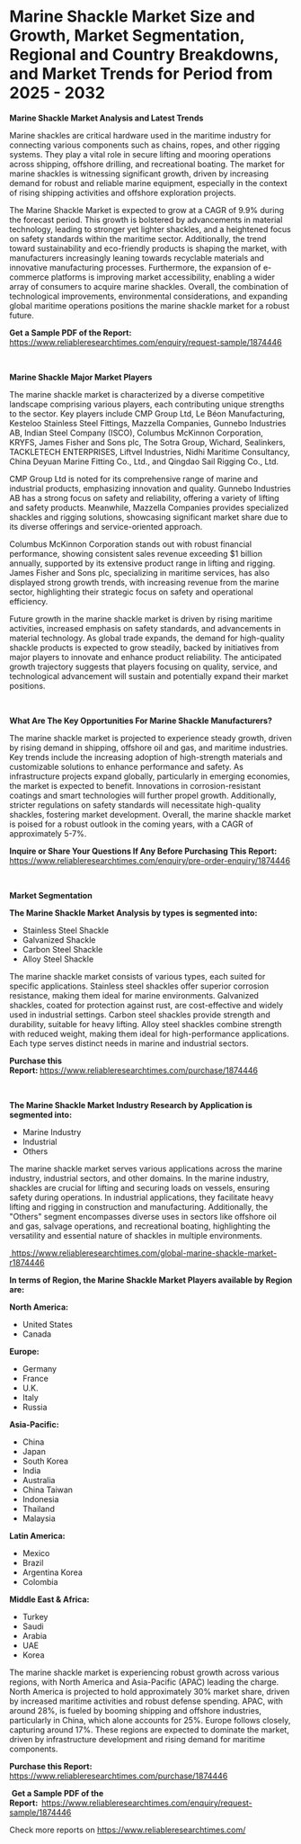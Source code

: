 <p><h1>Marine Shackle Market Size and Growth, Market Segmentation, Regional and Country Breakdowns, and Market Trends for Period from 2025 -  2032</h1></p><p><strong>Marine Shackle Market Analysis and Latest Trends</strong></p>
<p><p>Marine shackles are critical hardware used in the maritime industry for connecting various components such as chains, ropes, and other rigging systems. They play a vital role in secure lifting and mooring operations across shipping, offshore drilling, and recreational boating. The market for marine shackles is witnessing significant growth, driven by increasing demand for robust and reliable marine equipment, especially in the context of rising shipping activities and offshore exploration projects.</p><p>The Marine Shackle Market is expected to grow at a CAGR of 9.9% during the forecast period. This growth is bolstered by advancements in material technology, leading to stronger yet lighter shackles, and a heightened focus on safety standards within the maritime sector. Additionally, the trend toward sustainability and eco-friendly products is shaping the market, with manufacturers increasingly leaning towards recyclable materials and innovative manufacturing processes. Furthermore, the expansion of e-commerce platforms is improving market accessibility, enabling a wider array of consumers to acquire marine shackles. Overall, the combination of technological improvements, environmental considerations, and expanding global maritime operations positions the marine shackle market for a robust future.</p></p>
<p><strong>Get a Sample PDF of the Report:&nbsp;</strong> <a href="https://www.reliableresearchtimes.com/enquiry/request-sample/1874446?utm_campaign=2333&utm_medium=2&utm_source=Github&utm_content=ia&utm_term=22022025&utm_id=marine-shackle">https://www.reliableresearchtimes.com/enquiry/request-sample/1874446</a></p>
<p>&nbsp;</p>
<p><strong>Marine Shackle Major Market Players</strong></p>
<p><p>The marine shackle market is characterized by a diverse competitive landscape comprising various players, each contributing unique strengths to the sector. Key players include CMP Group Ltd, Le Béon Manufacturing, Kesteloo Stainless Steel Fittings, Mazzella Companies, Gunnebo Industries AB, Indian Steel Company (ISCO), Columbus McKinnon Corporation, KRYFS, James Fisher and Sons plc, The Sotra Group, Wichard, Sealinkers, TACKLETECH ENTERPRISES, Liftvel Industries, Nidhi Maritime Consultancy, China Deyuan Marine Fitting Co., Ltd., and Qingdao Sail Rigging Co., Ltd.</p><p>CMP Group Ltd is noted for its comprehensive range of marine and industrial products, emphasizing innovation and quality. Gunnebo Industries AB has a strong focus on safety and reliability, offering a variety of lifting and safety products. Meanwhile, Mazzella Companies provides specialized shackles and rigging solutions, showcasing significant market share due to its diverse offerings and service-oriented approach.</p><p>Columbus McKinnon Corporation stands out with robust financial performance, showing consistent sales revenue exceeding $1 billion annually, supported by its extensive product range in lifting and rigging. James Fisher and Sons plc, specializing in maritime services, has also displayed strong growth trends, with increasing revenue from the marine sector, highlighting their strategic focus on safety and operational efficiency.</p><p>Future growth in the marine shackle market is driven by rising maritime activities, increased emphasis on safety standards, and advancements in material technology. As global trade expands, the demand for high-quality shackle products is expected to grow steadily, backed by initiatives from major players to innovate and enhance product reliability. The anticipated growth trajectory suggests that players focusing on quality, service, and technological advancement will sustain and potentially expand their market positions.</p></p>
<p>&nbsp;</p>
<p><strong>What Are The Key Opportunities For Marine Shackle Manufacturers?</strong></p>
<p><p>The marine shackle market is projected to experience steady growth, driven by rising demand in shipping, offshore oil and gas, and maritime industries. Key trends include the increasing adoption of high-strength materials and customizable solutions to enhance performance and safety. As infrastructure projects expand globally, particularly in emerging economies, the market is expected to benefit. Innovations in corrosion-resistant coatings and smart technologies will further propel growth. Additionally, stricter regulations on safety standards will necessitate high-quality shackles, fostering market development. Overall, the marine shackle market is poised for a robust outlook in the coming years, with a CAGR of approximately 5-7%.</p></p>
<p><strong>Inquire or Share Your Questions If Any Before Purchasing This Report:</strong> <a href="https://www.reliableresearchtimes.com/enquiry/pre-order-enquiry/1874446?utm_campaign=2333&utm_medium=2&utm_source=Github&utm_content=ia&utm_term=22022025&utm_id=marine-shackle">https://www.reliableresearchtimes.com/enquiry/pre-order-enquiry/1874446</a></p>
<p>&nbsp;</p>
<p><strong>Market Segmentation</strong></p>
<p><strong>The Marine Shackle Market Analysis by types is segmented into:</strong></p>
<p><ul><li>Stainless Steel Shackle</li><li>Galvanized Shackle</li><li>Carbon Steel Shackle</li><li>Alloy Steel Shackle</li></ul></p>
<p><p>The marine shackle market consists of various types, each suited for specific applications. Stainless steel shackles offer superior corrosion resistance, making them ideal for marine environments. Galvanized shackles, coated for protection against rust, are cost-effective and widely used in industrial settings. Carbon steel shackles provide strength and durability, suitable for heavy lifting. Alloy steel shackles combine strength with reduced weight, making them ideal for high-performance applications. Each type serves distinct needs in marine and industrial sectors.</p></p>
<p><strong>Purchase this Report:&nbsp;</strong><a href="https://www.reliableresearchtimes.com/purchase/1874446?utm_campaign=2333&utm_medium=2&utm_source=Github&utm_content=ia&utm_term=22022025&utm_id=marine-shackle">https://www.reliableresearchtimes.com/purchase/1874446</a></p>
<p>&nbsp;</p>
<p><strong>The Marine Shackle Market Industry Research by Application is segmented into:</strong></p>
<p><ul><li>Marine Industry</li><li>Industrial</li><li>Others</li></ul></p>
<p><p>The marine shackle market serves various applications across the marine industry, industrial sectors, and other domains. In the marine industry, shackles are crucial for lifting and securing loads on vessels, ensuring safety during operations. In industrial applications, they facilitate heavy lifting and rigging in construction and manufacturing. Additionally, the "Others" segment encompasses diverse uses in sectors like offshore oil and gas, salvage operations, and recreational boating, highlighting the versatility and essential nature of shackles in multiple environments.</p></p>
<p><a href="https://www.reliableresearchtimes.com/global-marine-shackle-market-r1874446?utm_campaign=2333&utm_medium=2&utm_source=Github&utm_content=ia&utm_term=22022025&utm_id=marine-shackle">&nbsp;https://www.reliableresearchtimes.com/global-marine-shackle-market-r1874446</a></p>
<p><strong>In terms of Region, the Marine Shackle Market Players available by Region are:</strong></p>
<p>
    <p> <strong> North America: </strong>
        <ul>
            <li>United States</li>
            <li>Canada</li>
        </ul>
        </p> 
    <p> <strong> Europe: </strong>
        <ul>
            <li>Germany</li>
            <li>France</li>
            <li>U.K.</li>
            <li>Italy</li>
            <li>Russia</li>
        </ul>
        </p> 
    <p> <strong> Asia-Pacific: </strong>
        <ul>
            <li>China</li>
            <li>Japan</li>
            <li>South Korea</li>
            <li>India</li>
            <li>Australia</li>
            <li>China Taiwan</li>
            <li>Indonesia</li>
            <li>Thailand</li>
            <li>Malaysia</li>
        </ul>
        </p> 
    <p> <strong> Latin America: </strong>
        <ul>
            <li>Mexico</li>
            <li>Brazil</li>
            <li>Argentina Korea</li>
            <li>Colombia</li>
        </ul>
        </p> 
    <p> <strong> Middle East & Africa: </strong>
        <ul>
            <li>Turkey</li>
            <li>Saudi</li>
            <li>Arabia</li>
            <li>UAE</li>
            <li>Korea</li>
        </ul>
    </p>
    </p>
<p><p>The marine shackle market is experiencing robust growth across various regions, with North America and Asia-Pacific (APAC) leading the charge. North America is projected to hold approximately 30% market share, driven by increased maritime activities and robust defense spending. APAC, with around 28%, is fueled by booming shipping and offshore industries, particularly in China, which alone accounts for 25%. Europe follows closely, capturing around 17%. These regions are expected to dominate the market, driven by infrastructure development and rising demand for maritime components.</p></p>
<p><strong>Purchase this Report: </strong><a href="https://www.reliableresearchtimes.com/purchase/1874446?utm_campaign=2333&utm_medium=2&utm_source=Github&utm_content=ia&utm_term=22022025&utm_id=marine-shackle">https://www.reliableresearchtimes.com/purchase/1874446</a></p>
<p>&nbsp;<strong>Get a Sample PDF of the Report:&nbsp;&nbsp;</strong><a href="https://www.reliableresearchtimes.com/enquiry/request-sample/1874446?utm_campaign=2333&utm_medium=2&utm_source=Github&utm_content=ia&utm_term=22022025&utm_id=marine-shackle">https://www.reliableresearchtimes.com/enquiry/request-sample/1874446</a></p>
<p><strong></strong></p>
<p>Check more reports on <a href="https://www.reliableresearchtimes.com/?utm_campaign=2333&utm_medium=2&utm_source=Github&utm_content=ia&utm_term=22022025&utm_id=marine-shackle">https://www.reliableresearchtimes.com/</a></p>